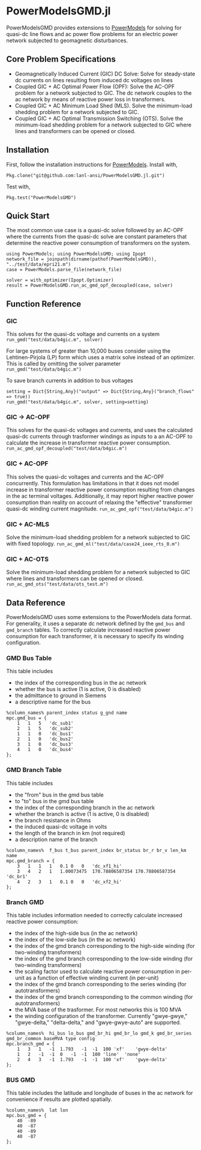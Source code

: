 # PowerModelsGMD.jl

PowerModelsGMD provides extensions to [PowerModels](https://github.com/lanl-ansi/PowerModels.jl) for solving for quasi-dc line flows 
and ac power flow problems for an electric power network subjected to geomagnetic disturbances. 


## Core Problem Specifications
* Geomagnetically Induced Current (GIC) DC Solve: Solve for steady-state dc currents on lines resulting from induced dc voltages on lines
* Coupled GIC + AC Optimal Power Flow (OPF): Solve the AC-OPF problem for a network subjected to GIC. The dc network couples to the ac network by means of reactive power loss in transformers.
* Coupled GIC + AC Minimum Load Shed (MLS). Solve the minimum-load shedding problem for a network subjected to GIC.
* Coupled GIC + AC Optimal Transmission Switching (OTS). Solve the minimum-load shedding problem for a network subjected to GIC where lines and transformers can be opened or closed.

## Installation

First, follow the installation instructions for [PowerModels](https://github.com/lanl-ansi/PowerModels.jl).
Install with,
```
Pkg.clone("git@github.com:lanl-ansi/PowerModelsGMD.jl.git")
```

Test with,
```
Pkg.test("PowerModelsGMD")
```

## Quick Start
The most common use case is a quasi-dc solve followed by an AC-OPF where the currents from the quasi-dc solve are constant parameters that 
determine the reactive power consumption of transformers on the system.

```
using PowerModels; using PowerModelsGMD; using Ipopt
network_file = joinpath(dirname(pathof(PowerModelsGMD)), "../test/data/epri21.m")
case = PowerModels.parse_file(network_file)

solver = with_optimizer(Ipopt.Optimizer)
result = PowerModelsGMD.run_ac_gmd_opf_decoupled(case, solver)
```

## Function Reference
<!-- check that the test datasets correspond to those used in the test cases -->
### GIC
This solves for the quasi-dc voltage and currents on a system
`run_gmd("test/data/b4gic.m", solver)`

For large systems of greater than 10,000 buses consider using the Lehtinen-Pirjola (LP) form which uses a matrix solve instead 
of an optimizer. This is called by omitting the solver parameter
`run_gmd("test/data/b4gic.m")`

To save branch currents in addition to bus voltages
```
setting = Dict{String,Any}("output" => Dict{String,Any}("branch_flows" => true))
run_gmd("test/data/b4gic.m", solver, setting=setting)
```
### GIC -> AC-OPF 
This solves for the quasi-dc voltages and currents, and uses the calculated quasi-dc currents through trasformer windings as
inputs to a an AC-OPF to calculate the increase in transformer reactive power consumption.
`run_ac_gmd_opf_decoupled("test/data/b4gic.m")`

### GIC + AC-OPF 
This solves the quasi-dc voltages and currents and the AC-OPF concurrently. This formulation has limitations in that it
does not model increase in transformer reactive power consumption resulting from changes in the ac terminal voltages. 
Additionally, it may report higher reactive power consumption than reality on account of relaxing the "effective" transformer
quasi-dc winding current magnitude.
`run_ac_gmd_opf("test/data/b4gic.m")`

### GIC + AC-MLS
Solve the minimum-load shedding problem for a network subjected to GIC with fixed topology.
`run_ac_gmd_ml("test/data/case24_ieee_rts_0.m")`


### GIC + AC-OTS 
 Solve the minimum-load shedding problem for a network subjected to GIC where lines and transformers can be opened or closed.
`run_ac_gmd_ots("test/data/ots_test.m")`

## Data Reference
PowerModelsGMD uses some extensions to the PowerModels data format. For generality, it uses a separate dc network
defined by the `gmd_bus` and `gmd_branch` tables. To correctly calculate increased reactive power consumption
for each transformer, it is necessary to specify its winding configuration. 


### GMD Bus Table
This table includes 
* the index of the corresponding bus in the ac network 
* whether the bus is active (1 is active, 0 is disabled)
* the admittance to ground in Siemens
* a descriptive name for the bus


```
%column_names% parent_index status g_gnd name
mpc.gmd_bus = {
	1	1	5	'dc_sub1'	
	2	1	5	'dc_sub2'	
	1	1	0	'dc_bus1'	
	2	1	0	'dc_bus2'	
	3	1	0	'dc_bus3'	
	4	1	0	'dc_bus4'	
};
```

### GMD Branch Table
This table includes
* the "from" bus in the gmd bus table
* to "to" bus in the gmd bus table
* the index of the corresponding branch in the ac network
* whether the branch is active (1 is active, 0 is disabled)
* the branch resistance in Ohms
* the induced quasi-dc voltage in volts
* the length of the branch in km (not required)
* a description name of the branch

```
%column_names%  f_bus t_bus parent_index br_status br_r br_v len_km name
mpc.gmd_branch = {
	3	1	1	1	0.1	0	0	'dc_xf1_hi'	
	3	4	2	1	1.00073475	170.78806587354	170.78806587354	'dc_br1'	
	4	2	3	1	0.1	0	0	'dc_xf2_hi'	
};
```

### Branch GMD 
This table includes information needed to correctly calculate increased reactive power consumption:
* the index of the high-side bus (in the ac network)
* the index of the low-side bus (in the ac network)
* the index of the gmd branch corresponding to the high-side winding (for two-winding transformers)
* the index of the gmd branch corresponding to the low-side winding (for two-winding transformers)
* the scaling factor used to calculate reactive power consumption in per-unit as a function of effective winding current (in per-unit)
* the index of the gmd branch corresponding to the series winding (for autotransformers)
* the index of the gmd branch corresponding to the common winding (for autotransformers) 
* the MVA base of the trasformer. For most networks this is 100 MVA
* the winding configuration of the transformer. Currently "gwye-gwye," "gwye-delta," "delta-delta," and "gwye-gwye-auto" are supported.

```
%column_names%  hi_bus lo_bus gmd_br_hi gmd_br_lo gmd_k gmd_br_series gmd_br_common baseMVA type config
mpc.branch_gmd = {
	1	3	1	-1	1.793	-1	-1	100	'xf'	'gwye-delta'	
	1	2	-1	-1	0	-1	-1	100	'line'	'none'	
	2	4	3	-1	1.793	-1	-1	100	'xf'	'gwye-delta'	
};
```

### BUS GMD
This table includes the latitude and longitude of buses in the ac network for convenience if results are plotted spatially.

```
%column_names%  lat lon
mpc.bus_gmd = {
	40	-89	
	40	-87	
	40	-89	
	40	-87	
};
```

